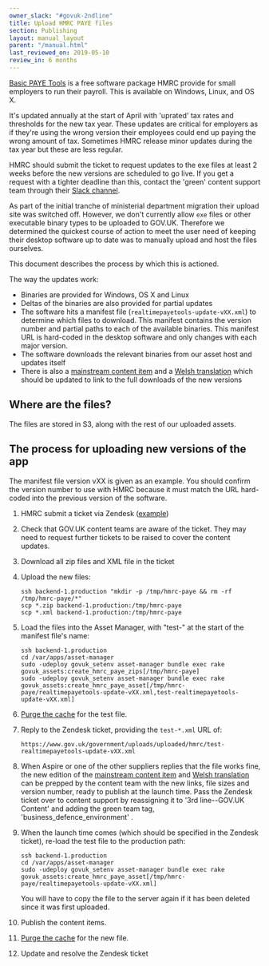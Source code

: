 ```yaml
---
owner_slack: "#govuk-2ndline"
title: Upload HMRC PAYE files
section: Publishing
layout: manual_layout
parent: "/manual.html"
last_reviewed_on: 2019-05-10
review_in: 6 months
---
```


[Basic PAYE Tools](https://www.gov.uk/basic-paye-tools) is a free software package HMRC provide for small employers to run their payroll. This is available on Windows, Linux, and OS X.

It's updated annually at the start of April with 'uprated' tax rates and thresholds for the new tax year. These updates are critical for employers as if they're using the wrong version their employees could end up paying the wrong amount of tax. Sometimes HMRC release minor updates during the tax year but these are less regular.

HMRC should submit the ticket to request updates to the exe files at least 2 weeks before the new versions are scheduled to go live. If you get a request with a tighter deadline than this, contact the 'green' content support team through their [Slack channel](https://gds.slack.com/messages/CADGKPQHJ/).

As part of the initial tranche of ministerial department migration their
upload site was switched off. However, we don't currently allow `exe`
files or other executable binary types to be uploaded to GOV.UK.
Therefore we determined the quickest course of action to meet the user
need of keeping their desktop software up to date was to manually upload
and host the files ourselves.

This document describes the process by which this is actioned.

The way the updates work:

-   Binaries are provided for Windows, OS X and Linux
-   Deltas of the binaries are also provided for partial updates
-   The software hits a manifest file
    (`realtimepayetools-update-vXX.xml`) to determine which files
    to download. This manifest contains the version number and partial
    paths to each of the available binaries. This manifest URL is
    hard-coded in the desktop software and only changes with each major version.
-   The software downloads the relevant binaries from our asset host and
    updates itself
-   There is also a [mainstream content
    item](https://www.gov.uk/basic-paye-tools) and a [Welsh
    translation](https://www.gov.uk/lawrlwytho-offer-twe-sylfaenol-cthem)
    which should be updated to link to the full downloads of the new versions

## Where are the files?

The files are stored in S3, along with the rest of our uploaded assets.

## The process for uploading new versions of the app

The manifest file version vXX is given as an example. You should confirm the
version number to use with HMRC because it must match the URL hard-coded into
the previous version of the software.

1.  HMRC submit a ticket via Zendesk
    ([example](https://govuk.zendesk.com/tickets/771694))
1.  Check that GOV.UK content teams are aware of the ticket.  They may
    need to request further tickets to be raised to cover the content updates.
1.  Download all zip files and XML file in the ticket
1.  Upload the new files:

        ssh backend-1.production "mkdir -p /tmp/hmrc-paye && rm -rf /tmp/hmrc-paye/*"
        scp *.zip backend-1.production:/tmp/hmrc-paye
        scp *.xml backend-1.production:/tmp/hmrc-paye

1.  Load the files into the Asset Manager, with "test-" at the start of the manifest file's name:

        ssh backend-1.production
        cd /var/apps/asset-manager
        sudo -udeploy govuk_setenv asset-manager bundle exec rake govuk_assets:create_hmrc_paye_zips[/tmp/hmrc-paye]
        sudo -udeploy govuk_setenv asset-manager bundle exec rake govuk_assets:create_hmrc_paye_asset[/tmp/hmrc-paye/realtimepayetools-update-vXX.xml,test-realtimepayetools-update-vXX.xml]

1.  [Purge the cache](https://docs.publishing.service.gov.uk/manual/cache-flush.html#assets) for the test file.

1.  Reply to the Zendesk ticket, providing the `test-*.xml` URL of:

        https://www.gov.uk/government/uploads/uploaded/hmrc/test-realtimepayetools-update-vXX.xml

1.  When Aspire or one of the other suppliers replies that the file
    works fine, the new edition of the [mainstream content
    item](https://www.gov.uk/basic-paye-tools) and [Welsh
    translation](https://www.gov.uk/lawrlwytho-offer-twe-sylfaenol-cthem)
    can be prepped by the content team with the new links, file sizes and version
    number, ready to publish at the launch time. Pass the Zendesk ticket over to content support by reassigning it to '3rd line--GOV.UK Content' and adding the green team tag, 'business_defence_environment' .

1.  When the launch time comes (which should be specified in the Zendesk
    ticket), re-load the test file to the production path:

        ssh backend-1.production
        cd /var/apps/asset-manager
        sudo -udeploy govuk_setenv asset-manager bundle exec rake govuk_assets:create_hmrc_paye_asset[/tmp/hmrc-paye/realtimepayetools-update-vXX.xml]

    You will have to copy the file to the server again if it has been deleted since it was first uploaded.

1. Publish the content items.

1. [Purge the cache](https://docs.publishing.service.gov.uk/manual/cache-flush.html#assets) for the new file.

1.  Update and resolve the Zendesk ticket
